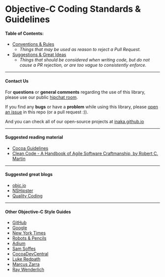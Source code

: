 Objective-C Coding Standards & Guidelines
=========================================

#### Table of Contents:
* [Conventions & Rules](rules.md) 
  * *Things that may be used as reason to reject a Pull Request.*
* [Suggestions & Great Ideas](suggestions.md)
  * *Things that should be considered when writing code, but do not cause a PR rejection, or are too vague to consistently enforce.*

***

#### Contact Us
For **questions** or **general comments** regarding the use of this library, please use our public [hipchat room](http://inaka.net/hipchat).

If you find any **bugs** or have a **problem** while using this library, please [open an issue](https://github.com/inaka/ios_guidelines/issues/new) in this repo (or a pull request :)).

And you can check all of our open-source projects at [inaka.github.io](http://inaka.github.io)

***

#### Suggested reading material
* [Cocoa Guidelines](https://developer.apple.com/library/mac/documentation/Cocoa/Conceptual/CodingGuidelines/CodingGuidelines.html)
* [Clean Code - A Handbook of Agile Software Craftmanship, by Robert C. Martin](https://www.ufm.edu/images/0/04/Clean_Code.pdf)

***

#### Suggested great blogs
* [objc.io](http://www.objc.io/)
* [NSHipster](http://nshipster.com/)
* [Quality Coding](http://qualitycoding.org/)

***

#### Other Objective-C Style Guides
* [GitHub](https://github.com/github/objective-c-conventions)
* [Google](http://google-styleguide.googlecode.com/svn/trunk/objcguide.xml)
* [New York Times](https://github.com/NYTimes/objective-c-style-guide)
* [Robots & Pencils](https://github.com/RobotsAndPencils/objective-c-style-guide)
* [Adium](https://trac.adium.im/wiki/CodingStyle)
* [Sam Soffes](https://gist.github.com/soffes/812796)
* [CocoaDevCentral](http://cocoadevcentral.com/articles/000082.php)
* [Luke Redpath](http://lukeredpath.co.uk/blog/my-objective-c-style-guide.html)
* [Marcus Zarra](http://www.cimgf.com/zds-code-style-guide/)
* [Ray Wenderlich](https://raw.githubusercontent.com/raywenderlich/objective-c-style-guide)
